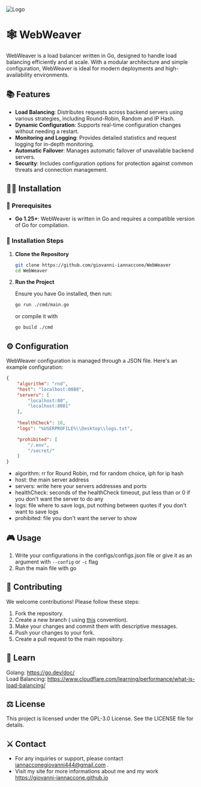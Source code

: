 ![Logo](https://github.com/user-attachments/assets/195bc208-0297-4128-83ed-d2a48b25cd83)

# 🕸 WebWeaver

WebWeaver is a load balancer written in Go, designed to handle load balancing efficiently and at scale. With a modular architecture and simple configuration, WebWeaver is ideal for modern deployments and high-availability environments.

## 📚 Features

- **Load Balancing**: Distributes requests across backend servers using various strategies, including Round-Robin, Random and IP Hash.
- **Dynamic Configuration**: Supports real-time configuration changes without needing a restart.
- **Monitoring and Logging**: Provides detailed statistics and request logging for in-depth monitoring.
- **Automatic Failover**: Manages automatic failover of unavailable backend servers.
- **Security**: Includes configuration options for protection against common threats and connection management.


## 👨‍💻 Installation

### 📜  Prerequisites

- **Go 1.25+**: WebWeaver is written in Go and requires a compatible version of Go for compilation.

### 🧪 Installation Steps
1. **Clone the Repository**

    ```sh
    git clone https://github.com/giovanni-iannaccone/WebWeaver
    cd WebWeaver
    ```

2. **Run the Project**

    Ensure you have Go installed, then run:

    ```sh
    go run ./cmd/main.go
    ```

    or compile it with 
    ```sh
    go build ./cmd
    ```

## ⚙ Configuration

WebWeaver configuration is managed through a JSON file. Here's an example configuration:

```json
{
    "algorithm": "rnd",
    "host": "localhost:8080",
    "servers": [
        "localhost:80",
        "localhost:8081"
    ],
    
    "healthCheck": 10,
    "logs": "%USERPROFILE%\\Desktop\\logs.txt",

    "prohibited": [
        "/.env",
        "/secret/"
    ]
}
```

- algorithm: rr for Round Robin, rnd for random choice, iph for ip hash
- host: the main server address
- servers: write here your servers addresses and ports
- healthCheck:  seconds of the healthCheck timeout, put less than or 0 if you don't want the server to do any
- logs: file where to save logs, put nothing between quotes if you don't want to save logs 
- prohibited: file you don't want the server to show


## 🎮 Usage

1. Write your configurations in the configs/configs.json file or give it as an argument with ```--config``` or  ```-c``` flag
2. Run the main file with go


## 🧩 Contributing
We welcome contributions! Please follow these steps:

1. Fork the repository.
2. Create a new branch ( using <a href="https://medium.com/@abhay.pixolo/naming-conventions-for-git-branches-a-cheatsheet-8549feca2534">this</a> convention).
3. Make your changes and commit them with descriptive messages.
4. Push your changes to your fork.
5. Create a pull request to the main repository.


## 🔭 Learn
Golang: https://go.dev/doc/ <br>
Load Balancing: https://www.cloudflare.com/learning/performance/what-is-load-balancing/


## ⚖ License
This project is licensed under the GPL-3.0 License. See the LICENSE file for details.


## ⚔ Contact
- For any inquiries or support, please contact <a href="mailto:iannacconegiovanni444@gmail.com"> iannacconegiovanni444@gmail.com </a>.
- Visit my site for more informations about me and my work <a href="https://giovanni-iannaccone.gith
ub.io" target=”_blank” rel="noopener noreferrer"> https://giovanni-iannaccone.github.io </a>
